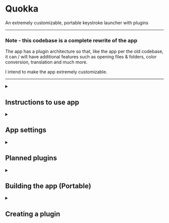 # Quokka

An extremely customizable, portable keystroke launcher with plugins

---

### Note - this codebase is a complete rewrite of the app

The app has a plugin architecture so that, like the app per the old codebase, it can / will have additional features such as opening files & folders, color conversion, translation and much more.

I intend to make the app extremely customizable.<br>

---

<details>
<summary>
<h2>Instructions to use app</h2>
</summary>

To use the app, run Quokka.exe

|            Default Keyboard shortcut | Use                         | Notes                                                                                                          |
| -----------------------------------: | --------------------------- | -------------------------------------------------------------------------------------------------------------- |
| <kbd>Left ⊞</kbd> + <kbd>Space</kbd> | launches the search bar     | This shortcut is modifiable; [see the WindowHotKey setting](https://github.com/Faeq-F/Quokka#general-settings) |
|          <kbd>🠙</kbd> & <kbd>🠛</kbd> | select items                | The keys used cannot be changed                                                                                |
|                         <kbd>↵</kbd> | executes an item            | The key used cannot be changed                                                                                 |
|                         <kbd>☰</kbd> | shows context pane for item | The key used cannot be changed                                                                                 |

The Tray task icon context menu can be used to:

- launch the search window
- open the settings file
- open the PlugBoard
- exit the app

To add a plugin, download it to the PlugBoard folder<br>
If you do not wish to use a plugin, simply delete the appropriate folder in the PlugBoard

---

### Special commands

<b>special commands are case-sensitive</b> to ensure they do not interfere with other functions of the app or plugins<br><br>
| Command (Case Sensitive) | Use | Plugin | Notes
|-----:|-----------|-----------|-|
| `AllApps` | list all installed apps | InstalledApps | This command is modifiable within the plugin specific settings <br><br>Along with the list of apps, an extra item is added to the start, allowing users to open shell:appsFolder. This item can be blacklisted.
| `AllPortableApps` | list all portable apps | PortableApps | This command is modifiable within the plugin specific settings <br><br>Along with the list of apps, an extra item is added to the start, allowing users to open the portable apps directory. This item can be blacklisted.

</details>

<details>
<summary>
<h2>App settings</h2>
</summary>
All settings are <b>loaded when the application starts</b>, meaning that you will have to exit and re-start the app to see changes.
<br><br>
Plugins may have their <b>own, specific settings files</b> in the root of their respective folders in the PlugBoard. You can open The PlugBoard using the Tray Task Icon context menu
<br>

---

<details>
<summary>
<h3>General settings</h3>
</summary>

|   Setting name | Notes                                                                                                                                                                                                                                                                             | Default Value |
| -------------: | --------------------------------------------------------------------------------------------------------------------------------------------------------------------------------------------------------------------------------------------------------------------------------- | ------------- |
| `WindowHotKey` | The default value is interpreted as 'Left Windows key + Spacebar' <br><br> The full list of keys that can be used in the setting can be found [here](https://learn.microsoft.com/en-us/dotnet/api/system.windows.input.key?view=windowsdesktop-7.0#fields) (use the first column) | `LWinSpace`   |

</details>

<details>
<summary>
<h3>Style settings</h3>
</summary>

<h4>Window</h4>

|      Setting name | Notes                                                                                                                         | Default Value    |
| ----------------: | ----------------------------------------------------------------------------------------------------------------------------- | ---------------- |
| `WindowTopMargin` | The window is centered horizontally but anchored to the top of the screen. This setting controls how far down it will appear. | `ScreenHeight/3` |

<details>
<summary>
<h4>Search bar</h4>
</summary>

|         Setting name | Notes            | Default Value    |
| -------------------: | ---------------- | ---------------- |
|       SearchBarColor | color            | White            |
|    SearchBarRounding | corner radius    | 32               |
| SearchBarBorderColor | border color     | Black            |
|  SearchBarBorderSize | border thickness | 3                |
|      SearchBarHeight | height           | 64               |
|       SearchBarWidth | width            | screen width / 2 |
|      SearchIconWidth | icon width       | 64               |
|           SearchIcon | icon file        | ?                |

<h5>Entry field</h5>

|                 Setting name | Notes                                                                       | Default Value |
| ---------------------------: | --------------------------------------------------------------------------- | ------------- |
|          SearchFieldTxtColor | text color                                                                  | Black         |
|       SearchFieldTxtSelColor | select color                                                                | Black         |
|            SearchFieldHeight | height                                                                      | ?             |
|             SearchFieldWidth | ?                                                                           | ?             |
|            SearchFieldMargin | ?                                                                           | ?             |
|              SearchFieldFont | font family                                                                 | ?             |
|           SearchFieldTxtSize | font size                                                                   | 24            |
|       SearchFieldPlaceholder | This is the text in the search field when there is no input - a placeholder | Enter Query   |
| SearchFieldPlaceholderMargin | This is the margin (spacing) around the placeholder text                    | ?             |
|  SearchFieldPlaceholderColor | This is the color of the placeholder in the search field                    | ?             |
|   SearchFieldPlaceholderSize | placeholder font size                                                       | ?             |
|   SearchFieldPlaceholderFont | placeholder font family                                                     | ?             |

</details>

<details>
<summary>
<h4>Results List</h4>
</summary>

<details>
<summary>
<h5>Container</h5>
</summary>

|                 Setting name | Notes            | Default Value |
| ---------------------------: | ---------------- | ------------- |
|          ListContainerMargin | margin           | ?             |
|     ListContainerBorderColor | border color     | ?             |
| ListContainerBorderThickness | border thickness | ?             |
|        ListContainerRounding | corner radius    | 15            |
|           ListContainerColor | background color | white         |
|       ListContainerMinHeight | Min Height       | ?             |
|           ListContainerWidth | width            | ?             |

</details>

<details>
<summary>
<h5>List</h5>
</summary>

| Setting name | Notes  | Default Value |
| -----------: | ------ | ------------- |
|   ListMargin | margin | ?             |

<details>
<summary>
<h6>Scroll Bar Background</h4>
</summary>

|               Setting name | Notes            | Default Value |
| -------------------------: | ---------------- | ------------- |
|      ScrollBarBgVisibility | visibility       | ?             |
|           ScrollBarBgColor | color            | ?             |
|        ScrollBarBgRounding | corner radius    | ?             |
|     ScrollBarBgBorderColor | border color     | ?             |
| ScrollBarBgBorderThickness | border thickness | ?             |
|           ScrollBarBgWidth | width            | ?             |
|          ScrollBarBgMargin | margin           | ?             |

</details>

<details>
<summary>
<h6>Scroll Bar Thumb Background</h6>
</summary>

|                 Setting name | Notes            | Default Value |
| ---------------------------: | ---------------- | ------------- |
|      ScrollThumbBgVisibility | visibility       | Visible       |
|           ScrollThumbBgColor | color            | ?             |
|        ScrollThumbBgRounding | corner radius    | ?             |
|     ScrollThumbBgBorderColor | border color     | ?             |
| ScrollThumbBgBorderThickness | border thickness | ?             |
|           ScrollThumbBgWidth | width            | ?             |
|          ScrollThumbBgMargin | margin           | ?             |

</details>

<details>
<summary>
<h6>Scroll Bar Thumb</h6>
</summary>

|               Setting name | Notes            | Default Value |
| -------------------------: | ---------------- | ------------- |
|      ScrollThumbVisibility | visibility       | ?             |
|           ScrollThumbColor | color            | ?             |
|        ScrollThumbRounding | corner radius    | ?             |
|     ScrollThumbBorderColor | border color     | ?             |
| ScrollThumbBorderThickness | border thickness | ?             |
|           ScrollThumbWidth | width            | ?             |
|          ScrollThumbMargin | margin           | ?             |

</details>
</details>

<details>
<summary>
<h5>List item</h5>
</summary>

|                Setting name | Notes                     | Default Value |
| --------------------------: | ------------------------- | ------------- |
|     ListItemBorderThickness | border thickness          | ?             |
|    ListItemHoverBorderColor | hover border color        | ?             |
|        ListItemHoverBgColor | hover background color    | ?             |
| ListItemSelectedBorderColor | selected border color     | ?             |
|     ListItemSelectedBgColor | selected background color | ?             |
|            ListItemRounding | corner radius             | 15            |
|              ListItemMargin | margin                    | ?             |
|            ListItemIconSize | icon size                 | 50            |
|          ListItemTextMargin | text margin (from icon)   | ?             |
|            ListItemNameFont | name font family          | ?             |
|            ListItemNameSize | name size                 | ?             |
|           ListItemNameColor | name color                | Black         |
|            ListItemDescFont | description font family   | ?             |
|            ListItemDescSize | description size          | ?             |
|           ListItemDescColor | description color         | ?             |

<details>
<summary>
<h6>Context Pane</h6>
</summary>
Context panes are implemented by plugins. If an item does not use these settings, it is due to how the plugin's author developed the context pane.
<br><br>

|               Setting name | Notes | Default Value |
| -------------------------: | ----- | ------------- |
|     ContextPaneBorderColor | ?     | ?             |
| ContextPaneBorderThickness | ?     | ?             |
|  ContextPaneCornerRounding | ?     | ?             |
|      ContextPaneBackground | ?     | ?             |
|       ContextPaneMinHeight | ?     | ?             |

<details>
<summary>
<h5>List</h5>
</summary>

|                   Setting name | Notes  | Default Value |
| -----------------------------: | ------ | ------------- |
|          ContextPaneListMargin | margin | ?             |
| ContextButtonBackgroundOnHover | ?      | ?             |
|     ContextButtonContentMargin | ?      | ?             |

<details>
<summary>
<h6>Scroll Bar Background</h4>
</summary>

|                          Setting name | Notes            | Default Value |
| ------------------------------------: | ---------------- | ------------- |
|      ContextPaneScrollBarBgVisibility | visibility       | ?             |
|           ContextPaneScrollBarBgColor | color            | ?             |
|        ContextPaneScrollBarBgRounding | corner radius    | ?             |
|     ContextPaneScrollBarBgBorderColor | border color     | ?             |
| ContextPaneScrollBarBgBorderThickness | border thickness | ?             |
|           ContextPaneScrollBarBgWidth | width            | ?             |
|          ContextPaneScrollBarBgMargin | margin           | ?             |

</details>

<details>
<summary>
<h6>Scroll Bar Thumb Background</h6>
</summary>

|                            Setting name | Notes            | Default Value |
| --------------------------------------: | ---------------- | ------------- |
|      ContextPaneScrollThumbBgVisibility | visibility       | ?             |
|           ContextPaneScrollThumbBgColor | color            | ?             |
|        ContextPaneScrollThumbBgRounding | corner radius    | ?             |
|     ContextPaneScrollThumbBgBorderColor | border color     | ?             |
| ContextPaneScrollThumbBgBorderThickness | border thickness | ?             |
|           ContextPaneScrollThumbBgWidth | width            | ?             |
|          ContextPaneScrollThumbBgMargin | margin           | ?             |

</details>

<details>
<summary>
<h6>Scroll Bar Thumb</h6>
</summary>

|                          Setting name | Notes            | Default Value |
| ------------------------------------: | ---------------- | ------------- |
|      ContextPaneScrollThumbVisibility | visibility       | ?             |
|           ContextPaneScrollThumbColor | color            | ?             |
|        ContextPaneScrollThumbRounding | corner radius    | ?             |
|     ContextPaneScrollThumbBorderColor | border color     | ?             |
| ContextPaneScrollThumbBorderThickness | border thickness | ?             |
|           ContextPaneScrollThumbWidth | width            | ?             |
|          ContextPaneScrollThumbMargin | margin           | ?             |

</details>

</details>

</details>
</details>

</details>
</details>

---

</details>

<details>
<summary>
<h2>Planned plugins</h2>
</summary>

In order of priority:

|  Developed? | Plugin                                                    |
| ----------: | --------------------------------------------------------- |
|          ✅ | installed app launcher                                    |
|          ✅ | portable app launcher                                     |
| In progress | file/folder launcher - everything integration             |
|           ▢ | screen capture - sharex integration                       |
|           ▢ | calculator                                                |
|           ▢ | os power commands (logout, lock, sleep, chutdown, etc.)   |
|           ▢ | control panel shortcuts                                   |
|           ▢ | Windows settings                                          |
|           ▢ | IP & MAC address                                          |
|           ▢ | cli commands - powershell                                 |
|           ▢ | dictionary                                                |
|           ▢ | unicode character lookup                                  |
|           ▢ | color space conversion                                    |
|           ▢ | unit conversion                                           |
|           ▢ | currency conversion                                       |
|           ▢ | translate                                                 |
|           ▢ | lorem ipsum generator                                     |
|           ▢ | emoji lookup                                              |
|           ▢ | url opener                                                |
|           ▢ | wikipedia search                                          |
|           ▢ | clipboard manager                                         |
|           ▢ | keepass integration                                       |
|           ▢ | Timezone converter                                        |
|           ▢ | workflows - launch multiple shortcuts at once - see below |

</details>

<details>
<summary>
<h2>Building the app (Portable)</h2>
</summary>

1. open Visual Studio & clone Quokka<br>

2. Build solution<br>

3. copy Debug folder (in bin) for Quokka project to desired location (e.g. USB drive)

> (You may rename the folder to, for e.g., 'Quokka')<br> 4. (Download / Delete) any plugins you (do / do not) wish to use<br>(In the PlugBoard folder)<br>
> (3 plugins are included with the source code - InstalledApps, ShowTypedText and TypedText)

> The TypedText and ShowTypedText plugins are meant as demos and examples of plugins and will not be included in the final release

</details>

<details>
<summary>
<h2>Creating a plugin</h2>
</summary>

1. open Visual Studio & clone Quokka
2. in the solution, create a project of type WPF class library, naming it "Plugin\__YourPluginNameHere_"<br>
(make sure that it is a part of the Quokka solution and that it is not its own)<br>
3. rename the cs file to "Plugin\__YourPluginNameHere_"
4. edit the project file to look like the following and set the build configuration to 'Plugin':<br>
   > The following is part of the ShowTypedText plugin:<br>

```
<Project Sdk="Microsoft.NET.Sdk">

  <PropertyGroup>
    <TargetFramework>net6.0-windows</TargetFramework>
    <Nullable>enable</Nullable>
    <UseWPF>true</UseWPF>

    <PublishSingleFile>true</PublishSingleFile>
    <SelfContained>true</SelfContained>
	<DebugType>embedded</DebugType>
    <Product>Plugin_ShowTypedText</Product>
    <AppendTargetFrameworkToOutputPath>false</AppendTargetFrameworkToOutputPath>
    <AppendRuntimeIdentifierToOutputPath>false</AppendRuntimeIdentifierToOutputPath>
    <BaseOutputPath>G:\Quokka\Quokka\PlugBoard\Plugin_ShowTypedText</BaseOutputPath>
    <Configurations>Debug;Release;Plugin</Configurations>

  </PropertyGroup>

  <PropertyGroup>
		<GenerateDocumentationFile>true</GenerateDocumentationFile>
		<PlatformTarget>AnyCPU</PlatformTarget>
	</PropertyGroup>

  <ItemGroup>
    <ProjectReference Include="..\Quokka\Quokka.csproj" />
  </ItemGroup>

</Project>
```

5. In the cs file add

```
using Quokka.PluginArch;
using Quokka.ListItems;
```

and create a ListItem class for your item type.<br>

> e.g., the following is part of the ShowTypedText plugin:

```
class TypedTextItem : ListItem {
        public string query;
        public TypedTextItem(string query) {
            this.Name = "Typed:" + query;
            this.query = query;
            this.Description = "The search field contains the above text";
            this.Icon = new BitmapImage(new Uri(
                Environment.CurrentDirectory + "\\Config\\Resources\\information.png"));
        }

        //When item is selected, copy text
        public override void Execute() {
            Clipboard.SetText(query);
            App.Current.MainWindow.Close();
        }
}
```

7. create a class that inherits from IPlugger<br> (this is in the same namespace and can go in the same file)<br>
   > e.g., The following is part of the ShowTypedText plugin:

```
public partial class ShowTypedText : IPlugger {

        public ShowTypedText() {}

        public string PluggerName { get; set; } = "ShowTypedText";

        /// <summary>
        /// This will get called when user types a query into the search field
        /// </summary>
        public List<ListItem> OnQueryChange(string query) {
            List<ListItem> ItemList = new List<ListItem>();
            ItemList.Add(new ShowTypedTextItem(query));
            return ItemList;
        }

        public List<String> SpecialCommands() {
            return new List<String>();
        }

        public List<ListItem> OnSpecialCommand(string command) {
            return new List<ListItem>();
        }

        public void OnAppStartup() { }

        public void OnAppShutdown() { }

        public void OnSearchWindowStartup() { }

    }
```

OnQueryChange is the method that is called by the SearchWindow when a user types in a query<br>
In this method, you should create your list item objects, filter them (if needed), and return them in a list<br>
<br>
If your plugin has a special command, then you will need to sort the list for that command yourself. Normal results (those returned in OnQueryChange) do not need to be sorted as Quokka will sort them once it has results from all of the plugins the program is using during runtime.

8. Define the context pane for the item type

- In the project, add a WPF Page <b>called 'ContextPane'</b>
- ensure ContextPane : ItemContextPane (inherits ItemContextPane from Quokka.ListItems)
- ensure the plugin's project file has

```
<ItemGroup>
    <Compile Update="ContextPane.xaml.cs">
        <SubType>Code</SubType>
    </Compile>
</ItemGroup>

<ItemGroup>
    <Page Update="ContextPane.xaml">
        <SubType>Designer</SubType>
    </Page>
</ItemGroup>
```

- add the following to not have a context pane:
```
    public partial class ContextPane : ItemContextPane
    {
        public ContextPane()
        {
            InitializeComponent();
            base.ReturnToSearch();
        }
    }
```

```
<src:ItemContextPane
    x:Class="Plugin_ShowTypedText.ContextPane"
    xmlns="http://schemas.microsoft.com/winfx/2006/xaml/presentation"
    xmlns:x="http://schemas.microsoft.com/winfx/2006/xaml"
    xmlns:d="http://schemas.microsoft.com/expression/blend/2008"
    xmlns:mc="http://schemas.openxmlformats.org/markup-compatibility/2006"
    xmlns:src="clr-namespace:Quokka.ListItems;assembly=Quokka"
    Title="ContextPane"
    d:DesignHeight="300"
    d:DesignWidth="800">

    <Grid />
</src:ItemContextPane>
```

- or, add information / extra actions to the pane
  > e.g., The following is part of the ShowTypedText plugin:

```
<src:ItemContextPane
    x:Class="Plugin_ShowTypedText.ContextPane"
    xmlns:src="clr-namespace:Quokka.ListItems;assembly=Quokka"
    d:DesignHeight="300"
    d:DesignWidth="800"
    ...
    Title="ContextPane"
    KeyDown="Page_KeyDown">

    <Border ...>

        <Grid Margin="10" VerticalAlignment="Center" HorizontalAlignment="Center">

            ...

            <Grid Grid.Column="0">

                ...

                <Image Grid.Row="0" x:Name="DetailsImage"/>
                <TextBlock TextWrapping="Wrap"
                    Text="You typed the text after 'Typed:'" Grid.Row="1" Padding="10"/>
                <TextBlock TextWrapping="Wrap"
                    Text="" Grid.Row="2" x:Name="text" Padding="10"/>
            </Grid>

            <Grid Grid.Column="1">

                <ListView
                    ScrollViewer.HorizontalScrollBarVisibility="Disabled"
                    HorizontalContentAlignment="Center" x:Name="ButtonsListView">

                    <ui:Button Content="Copy the text" Padding="10" Click="CopyText"/>
                    <ui:Button Content="Another 'Copy the text' button"
                        Padding="10"  Click="CopyText"/>
                    <ui:Button Content="Another 'Copy the text' button"
                        Padding="10"  Click="CopyText"/>
                </ListView>

            </Grid>
        </Grid>
    </Border>
</src:ItemContextPane>
```

```
using Quokka;
...

namespace Plugin_ShowTypedText {

    public partial class ContextPane : ItemContextPane {

        private Quokka.ListItem Item;

        public ContextPane() {
            InitializeComponent();
            this.Item = (Application.Current.MainWindow as SearchWindow).SelectedItem;
            DetailsImage.Source = this.Item.icon;
            text.Text = Item.name;
        }

        ...

        protected override void Page_KeyDown(object sender, KeyEventArgs e) {
            ButtonsListView.Focus();
            switch (e.Key){
                case Key.Enter:

                    if ((ButtonsListView.SelectedIndex == -1)) ButtonsListView.SelectedIndex = 0;

                    Wpf.Ui.Controls.Button currentButton =
                        (ButtonsListView.SelectedItem as Wpf.Ui.Controls.Button);
                    currentButton.RaiseEvent(new
                        RoutedEventArgs(Wpf.Ui.Controls.Button.ClickEvent));
                    break;
                case Key.Down:
                    if ((ButtonsListView.SelectedIndex == -1)) {
                        ButtonsListView.SelectedIndex = 1;
                    } else if (ButtonsListView.SelectedIndex == ButtonsListView.Items.Count - 1) {
                        ButtonsListView.SelectedIndex = 0;
                    } else {
                        ButtonsListView.SelectedIndex++;
                    }
                    ButtonsListView.ScrollIntoView(ButtonsListView.SelectedItem);
                    break;
                case Key.Up:
                    if ((ButtonsListView.SelectedIndex == -1) ||
                        (ButtonsListView.SelectedIndex == 0)) {

                        ButtonsListView.SelectedIndex = ButtonsListView.Items.Count - 1;

                    } else {
                        ButtonsListView.SelectedIndex--;
                    }
                    ButtonsListView.ScrollIntoView(ButtonsListView.SelectedItem);
                    break;
                case Key.Apps: //This is the menu key
                    (Application.Current.MainWindow as SearchWindow).contextPane.Visibility
                        = Visibility.Collapsed;
                    (Application.Current.MainWindow as SearchWindow).searchBox.Focus();

                    //makes showing a new pane more reliable
                    (Application.Current.MainWindow as SearchWindow).contextPane.Source = null;
                    break;
                default:
                    return;
            }
            e.Handled = true;
        }
    }
}
```

9. Build the solution<br>

<b>Done!</b> You have created a plugin for the app and can start using it.<br>
To stop using it, delete the appropriate folder from the PlugBoard

</details>
